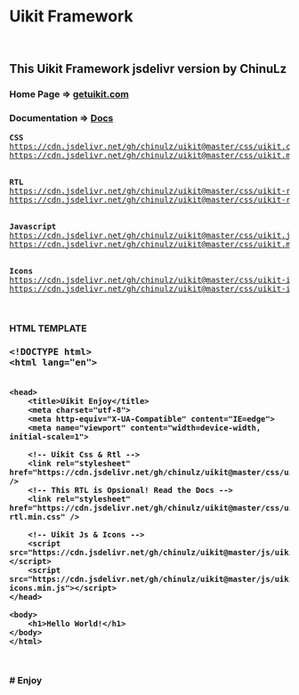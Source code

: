 # Uikit Framework

<br>
<h2>This Uikit Framework jsdelivr version by ChinuLz</h2>
<h3>Home Page => <a href="https://getuikit.com">getuikit.com</a></h3>
<h3>Documentation => <a href="https://getuikit.com/docs/introduction">Docs</a></h3>
<pre>
<b>CSS</b>
<a href="https://cdn.jsdelivr.net/gh/chinulz/uikit@master/css/uikit.css" target="_blank">https://cdn.jsdelivr.net/gh/chinulz/uikit@master/css/uikit.css</a>
<a href="https://cdn.jsdelivr.net/gh/chinulz/uikit@master/css/uikit.min.css" target="_blank">https://cdn.jsdelivr.net/gh/chinulz/uikit@master/css/uikit.min.css</a>
<br>
<b>RTL</b>
<a href="https://cdn.jsdelivr.net/gh/chinulz/uikit@master/css/uikit-rtl.css" target="_blank">https://cdn.jsdelivr.net/gh/chinulz/uikit@master/css/uikit-rtl.css</a>
<a href="https://cdn.jsdelivr.net/gh/chinulz/uikit@master/css/uikit-rtl.min.css" target="_blank">https://cdn.jsdelivr.net/gh/chinulz/uikit@master/css/uikit-rtl.min.css</a>
<br>
<b>Javascript</b>
<a href="https://cdn.jsdelivr.net/gh/chinulz/uikit@master/css/uikit.js" target="_blank">https://cdn.jsdelivr.net/gh/chinulz/uikit@master/css/uikit.js</a>
<a href="https://cdn.jsdelivr.net/gh/chinulz/uikit@master/css/uikit.min.js" target="_blank">https://cdn.jsdelivr.net/gh/chinulz/uikit@master/css/uikit.min.js</a>
<br>
<b>Icons</b>
<a href="https://cdn.jsdelivr.net/gh/chinulz/uikit@master/css/uikit-icons.js" target="_blank">https://cdn.jsdelivr.net/gh/chinulz/uikit@master/css/uikit-icons.js</a>
<a href="https://cdn.jsdelivr.net/gh/chinulz/uikit@master/css/uikit-icons.min.js" target="_blank">https://cdn.jsdelivr.net/gh/chinulz/uikit@master/css/uikit-icons.min.js</a>
</pre>
<br>
<h3>HTML TEMPLATE<h3>
<pre>
&lt;!DOCTYPE html&gt;
&lt;html lang=&quot;en&quot;&gt;

    <head>
        <title>Uikit Enjoy</title>
        <meta charset="utf-8">
        <meta http-equiv="X-UA-Compatible" content="IE=edge">
        <meta name="viewport" content="width=device-width, initial-scale=1">
        
        <!-- Uikit Css & Rtl -->
        <link rel="stylesheet" href="https://cdn.jsdelivr.net/gh/chinulz/uikit@master/css/uikit.min.css" />
        <!-- This RTL is Opsional! Read the Docs -->
        <link rel="stylesheet" href="https://cdn.jsdelivr.net/gh/chinulz/uikit@master/css/uikit-rtl.min.css" />

        <!-- Uikit Js & Icons -->
        <script src="https://cdn.jsdelivr.net/gh/chinulz/uikit@master/js/uikit.min.js"></script>
        <script src="https://cdn.jsdelivr.net/gh/chinulz/uikit@master/js/uikit-icons.min.js"></script>
    </head>
    
    <body>
    	<h1>Hello World!</h1>
    </body>
    </html>
</pre>
# Enjoy
